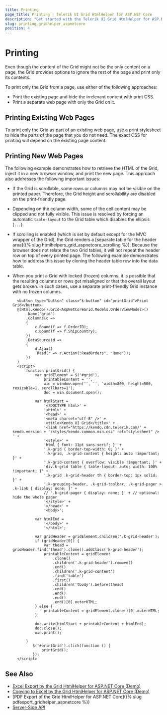 ```yaml
---
title: Printing
page_title: Printing | Telerik UI Grid HtmlHelper for ASP.NET Core
description: "Get started with the Telerik UI Grid HtmlHelper for ASP.NET Core allowing you to select only the Grid content on a page for printing."
slug: printing_gridhelper_aspnetcore
position: 4
---
```


# Printing

Even though the content of the Grid might not be the only content on a page, the Grid provides options to ignore the rest of the page and print only its contents.

To print only the Grid from a page, use either of the following approaches:
* Print the existing page and hide the irrelevant content with print CSS.
* Print a separate web page with only the Grid on it.

## Printing Existing Web Pages

To print only the Grid as part of an existing web page, use a print stylesheet to hide the parts of the page that you do not need. The exact CSS for printing will depend on the existing page content.

## Printing New Web Pages

The following example demonstrates how to retrieve the HTML of the Grid, inject it in a new browser window, and print the new page. This approach also addresses the following important issues:
* If the Grid is scrollable, some rows or columns may not be visible on the printed paper. Therefore, the Grid height and scrollability are disabled on the print-friendly page.
* Depending on the column width, some of the cell content may be clipped and not fully visible. This issue is resolved by forcing an automatic `table-layout` to the Grid table which disables the ellipsis (`...`).
* If scrolling is enabled (which is set by default except for the MVC wrapper of the Grid), the Grid renders a [separate table for the header area]({% slug htmlhelpers_grid_aspnetcore_scrolling %}). Because the browser does not relate the two Grid tables, it will not repeat the header row on top of every printed page. The following example demonstrates how to address this issue by cloning the header table row into the data table.
* When you print a Grid with locked (frozen) columns, it is possible that the resulting columns or rows get misaligned or that the overall layout gets broken. In such cases, use a separate print-friendly Grid instance with no frozen columns.

        <button type="button" class="k-button" id="printGrid">Print Grid</button>
        @(Html.Kendo().Grid<AspNetCoreGrid.Models.OrderViewModel>()
            .Name("grid")
            .Columns(c =>
            {
                c.Bound(f => f.OrderID);
                c.Bound(f => f.ShipCountry);
            })
            .DataSource(d =>
            {
                d.Ajax()
                .Read(r => r.Action("ReadOrders", "Home"));
            })
        )
        <script>
            function printGrid() {
                var gridElement = $('#grid'),
                    printableContent = '',
                    win = window.open('', '', 'width=800, height=500, resizable=1, scrollbars=1'),
                    doc = win.document.open();

                var htmlStart =
                    '<!DOCTYPE html>' +
                    '<html>' +
                    '<head>' +
                    '<meta charset="utf-8" />' +
                    '<title>Kendo UI Grid</title>' +
                    '<link href="https://kendo.cdn.telerik.com/' + kendo.version + '/styles/kendo.common.min.css" rel="stylesheet" /> ' +
                    '<style>' +
                    'html { font: 11pt sans-serif; }' +
                    '.k-grid { border-top-width: 0; }' +
                    '.k-grid, .k-grid-content { height: auto !important; }' +
                    '.k-grid-content { overflow: visible !important; }' +
                    'div.k-grid table { table-layout: auto; width: 100% !important; }' +
                    '.k-grid .k-grid-header th { border-top: 1px solid; }' +
                    '.k-grouping-header, .k-grid-toolbar, .k-grid-pager > .k-link { display: none; }' +
                    // '.k-grid-pager { display: none; }' + // optional: hide the whole pager
                    '</style>' +
                    '</head>' +
                    '<body>';

                var htmlEnd =
                    '</body>' +
                    '</html>';

                var gridHeader = gridElement.children('.k-grid-header');
                if (gridHeader[0]) {
                    var thead = gridHeader.find('thead').clone().addClass('k-grid-header');
                    printableContent = gridElement
                        .clone()
                        .children('.k-grid-header').remove()
                        .end()
                        .children('.k-grid-content')
                        .find('table')
                        .first()
                        .children('tbody').before(thead)
                        .end()
                        .end()
                        .end()
                        .end()[0].outerHTML;
                } else {
                    printableContent = gridElement.clone()[0].outerHTML;
                }

                doc.write(htmlStart + printableContent + htmlEnd);
                doc.close();
                win.print();

            }
               $('#printGrid').click(function () {
                   printGrid();
               });
        </script>

## See Also

* [Excel Export by the Grid HtmlHelper for ASP.NET Core (Demo)](https://demos.telerik.com/aspnet-core/grid/excel-export)
* [Copying to Excel by the Grid HtmlHelper for ASP.NET Core (Demo)](https://demos.telerik.com/aspnet-core/grid/copy-to-excel)
* [PDF Export of the Grid HtmlHelper for ASP.NET Core]({% slug pdfexport_gridhelper_aspnetcore %})
* [Server-Side API](/api/grid)
